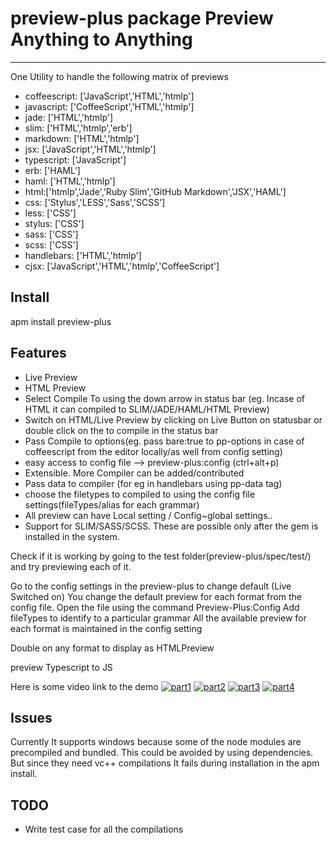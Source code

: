 # preview-plus package Preview Anything to Anything
-------------------------------------------------------

One Utility to handle the following matrix of previews
* coffeescript: ['JavaScript','HTML','htmlp']
* javascript: ['CoffeeScript','HTML','htmlp']
* jade: ['HTML','htmlp']
* slim: ['HTML','htmlp','erb']
* markdown: ['HTML','htmlp']
* jsx: ['JavaScript','HTML','htmlp']
* typescript: ['JavaScript']
* erb: ['HAML']
* haml: ['HTML','htmlp']
* html:['htmlp','Jade','Ruby Slim','GitHub Markdown','JSX','HAML']
* css: ['Stylus','LESS','Sass','SCSS']
* less: ['CSS']
* stylus: ['CSS']
* sass: ['CSS']
* scss: ['CSS']
* handlebars: ['HTML','htmlp']
* cjsx: ['JavaScript','HTML','htmlp','CoffeeScript']

Install
-----------
apm install preview-plus

Features
-----------
* Live Preview
* HTML Preview
* Select Compile To using the down arrow in status bar (eg. Incase of HTML it can compiled to SLIM/JADE/HAML/HTML Preview)
* Switch on HTML/Live Preview by clicking on Live Button on statusbar or double click on the to compile in the status bar
* Pass Compile to options(eg. pass bare:true to pp-options in case of coffeescript from the editor locally/as well from config setting)
* easy access to config file --> preview-plus:config (ctrl+alt+p)
* Extensible. More Compiler can be added/contributed
* Pass data to compiler (for eg in handlebars using pp-data tag)
* choose the filetypes to compiled to using the config file settings(fileTypes/alias for each grammar)
* All preview can have Local setting / Config~global settings..
* Support for SLIM/SASS/SCSS. These are possible only after the gem is installed in the system.

Check if it is working by going to the test folder(preview-plus/spec/test/) and try previewing each of it.


Go to the config settings in the preview-plus to change default (Live Switched on)
You change the default preview for each format from the config file.
Open the file using the command Preview-Plus:Config
Add fileTypes to identify to a particular grammar
All the available preview for each format is maintained in the config setting


Double on any format to display as HTMLPreview

preview Typescript to JS

Here is some video link to the demo
[![part1](https://raw.github.com/skandasoft/preview-plus/master/Youtube_Video.png)](//youtu.be/iuqcmPsf4uo)
[![part2](https://raw.github.com/skandasoft/preview-plus/master/Youtube_Video.png)](//youtu.be/WxUR6Sxpi5k)
[![part3](https://raw.github.com/skandasoft/preview-plus/master/Youtube_Video.png)](//youtu.be/iuqcmPsf4uo)
[![part4](https://raw.github.com/skandasoft/preview-plus/master/Youtube_Video.png)](//youtu.be/7e7ueiiW60g)

Issues
-----------
Currently It supports windows because some of the node modules are precompiled and bundled. This could be avoided by using dependencies. But since they need vc++ compilations It fails during installation in the apm install.

TODO
-----

* Write test case for all the compilations
